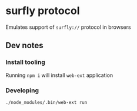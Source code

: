 surfly protocol
========

Emulates support of `surfly://` protocol in browsers

## Dev notes
### Install tooling
Running `npm i` will install `web-ext` application

### Developing
`./node_modules/.bin/web-ext run`
